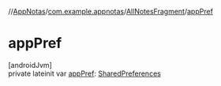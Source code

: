 //[AppNotas](../../../index.md)/[com.example.appnotas](../index.md)/[AllNotesFragment](index.md)/[appPref](app-pref.md)

# appPref

[androidJvm]\
private lateinit var [appPref](app-pref.md): [SharedPreferences](https://developer.android.com/reference/kotlin/android/content/SharedPreferences.html)
